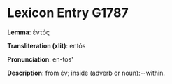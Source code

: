 # Lexicon Entry G1787

**Lemma**: ἐντός

**Transliteration (xlit)**: entós

**Pronunciation**: en-tos'

**Description**:
from ἐν; inside (adverb or noun):--within.
